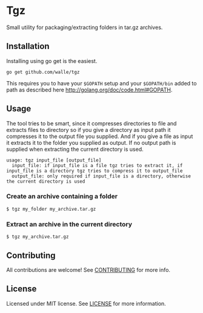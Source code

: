 # Tgz

Small utility for packaging/extracting folders in tar.gz archives.


## Installation

Installing using go get is the easiest.

    go get github.com/walle/tgz

This requires you to have your `$GOPATH` setup and your `$GOPATH/bin` added to path as described here http://golang.org/doc/code.html#GOPATH.

## Usage

The tool tries to be smart, since it compresses directories to file and extracts files to directory so if you give a directory as input path it compresses it to the output file you supplied. And if you give a file as input it extracts it to the folder you supplied as output. If no output path is supplied when extracting the current directory is used.

    usage: tgz input_file [output_file]
      input_file: if input_file is a file tgz tries to extract it, if input_file is a directory tgz tries to compress it to output_file
      output_file: only required if input_file is a directory, otherwise the current directory is used

### Create an archive containing a folder

    $ tgz my_folder my_archive.tar.gz

### Extract an archive in the current directory

    $ tgz my_archive.tar.gz

## Contributing

All contributions are welcome! See [CONTRIBUTING](CONTRIBUTING.md) for more info.

## License

Licensed under MIT license. See [LICENSE](LICENSE) for more information.
